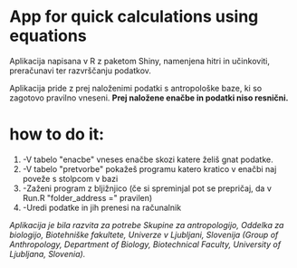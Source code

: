 # App for quick calculations using equations

Aplikacija napisana v R z paketom Shiny, namenjena hitri in učinkoviti, preračunavi ter razvrščanju podatkov.

Aplikacija pride z prej naloženimi podatki s antropološke baze, ki so zagotovo pravilno vneseni.
**Prej naložene enačbe in podatki niso resnični.**

# how to do it:
1.  -V tabelo "enacbe" vneses enačbe skozi katere želiš gnat podatke.
2.  -V tabelo "pretvorbe" pokažeš programu katero kratico v enačbi naj poveže s stolpcom v bazi
3.  -Zaženi program z bljižnjico (če si spreminjal pot se prepričaj, da v Run.R "folder_address =" pravilen)
4.  -Uredi podatke in jih prenesi na računalnik


*Aplikacija je bila razvita za potrebe Skupine za antropologijo, Oddelka za biologijo, Biotehniške fakultete, Univerze v Ljubljani, Slovenija (Group of Anthropology, Department of Biology, Biotechnical Faculty, University of Ljubljana, Slovenia).*
